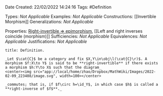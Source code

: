<div class="topSpace"></div>

Date Created: 22/02/2022 14:24:16
Tags: #Definition

Types: _Not Applicable_
Examples: _Not Applicable_
Constructions: [[Invertible Morphism]]
Generalizations: _Not Applicable_

Properties: [Right-invertible $\Rightarrow$ epimorphism](Right-invertible%20implies%20epimorphism.md), [[Left and right inverses coincide (morphism)]]
Sufficiencies: _Not Applicable_
Equivalences: _Not Applicable_
Justifications: _Not Applicable_

``` ad-Definition
title: Definition.

_Let $\cat{C}$ be a category and fix $X,Y\in\obj\l(\cat{C}\r)$. A morphism $f:X\to Y$ is said to be **right-invertible** if there exists a morphism $h:Y\to X$ such that the diagram_
<center><img src="app://local/home/zhao/Dropbox/MathWiki/Images/2022-02-09_223408/image.svg", width=100></center>

_commutes; that is, if $f\circ h=\id_Y$, in which case $h$ is called a **right-inverse of $f$**._

```
